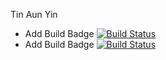 Tin Aun Yin

- Add Build Badge [![Build Status](https://travis-ci.org/tinaungyin-mm/sem.svg?branch=master)](https://travis-ci.org/tinaungyin-mm/sem)
- Add Build Badge [![Build Status](https://travis-ci.org/tinaungyin-mm/sem.svg?branch=develop)](https://travis-ci.org/tinaungyin-mm/sem)

